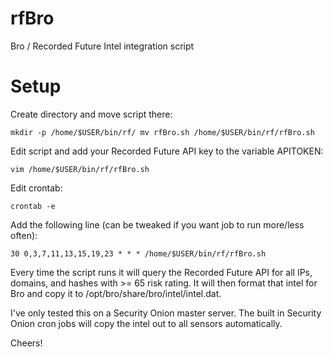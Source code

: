 # rfBro
Bro / Recorded Future Intel integration script

# Setup
Create directory and move script there:

`mkdir -p /home/$USER/bin/rf/
mv rfBro.sh /home/$USER/bin/rf/rfBro.sh`

Edit script and add your Recorded Future API key to the variable APITOKEN:

`vim /home/$USER/bin/rf/rfBro.sh`

Edit crontab:

`crontab -e`

Add the following line (can be tweaked if you want job to run more/less often):

`30 0,3,7,11,13,15,19,23 * * * /home/$USER/bin/rf/rfBro.sh`

Every time the script runs it will query the Recorded Future API for all IPs, domains, and hashes with >= 65 risk rating. It will then format that intel for Bro and copy it to /opt/bro/share/bro/intel/intel.dat.

I've only tested this on a Security Onion master server. The built in Security Onion cron jobs will copy the intel out to all sensors automatically.

Cheers!
